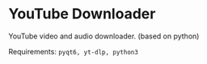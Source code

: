 # YouTube Downloader
YouTube video and audio downloader. (based on python)

Requirements: `pyqt6, yt-dlp, python3`
